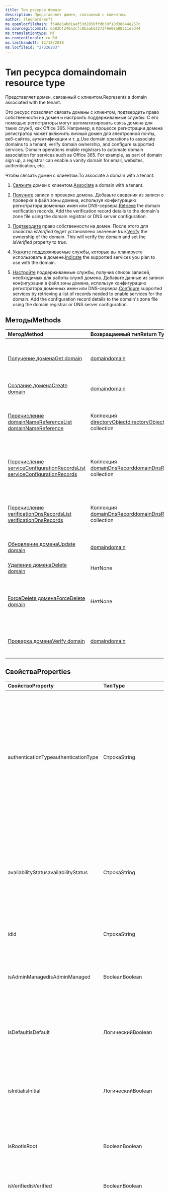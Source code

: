 ```yaml
---
title: Тип ресурса domain
description: Представляет домен, связанный с клиентом.
author: lleonard-msft
ms.openlocfilehash: f548e54bd1aaf53d2850ffdb30f18d38644e257c
ms.sourcegitcommit: 6a82bf240a3cfc0baabd227349e08a08311e3d44
ms.translationtype: MT
ms.contentlocale: ru-RU
ms.lasthandoff: 12/18/2018
ms.locfileid: "27326203"
---
```

# <a name="domain-resource-type"></a><span data-ttu-id="1dec0-103">Тип ресурса domain</span><span class="sxs-lookup"><span data-stu-id="1dec0-103">domain resource type</span></span>

<span data-ttu-id="1dec0-104">Представляет домен, связанный с клиентом.</span><span class="sxs-lookup"><span data-stu-id="1dec0-104">Represents a domain associated with the tenant.</span></span>

<span data-ttu-id="1dec0-p101">Это ресурс позволяет связать домены с клиентом, подтвердить право собственности на домен и настроить поддерживаемые службы.  С его помощью регистраторы могут автоматизировать связь домена для таких служб, как Office 365. Например, в процессе регистрации домена регистратор может включить личный домен для электронной почты, веб-сайтов, аутентификации и т. д.</span><span class="sxs-lookup"><span data-stu-id="1dec0-p101">Use domain operations to associate domains to a tenant, verify domain ownership, and configure supported services.  Domain operations enable registrars to automate domain association for services such as Office 365. For example, as part of domain sign up, a registrar can enable a vanity domain for email, websites, authentication, etc.</span></span>

<span data-ttu-id="1dec0-108">Чтобы связать домен с клиентом:</span><span class="sxs-lookup"><span data-stu-id="1dec0-108">To associate a domain with a tenant:</span></span>

1. <span data-ttu-id="1dec0-109">[Свяжите](../api/domain-post-domains.md) домен с клиентом.</span><span class="sxs-lookup"><span data-stu-id="1dec0-109">[Associate](../api/domain-post-domains.md) a domain with a tenant.</span></span>

2. <span data-ttu-id="1dec0-p102">[Получите](../api/domain-list-verificationdnsrecords.md) записи о проверке домена. Добавьте сведения из записи о проверке в файл зоны домена, используя конфигурацию регистратора доменных имен или DNS-сервера.</span><span class="sxs-lookup"><span data-stu-id="1dec0-p102">[Retrieve](../api/domain-list-verificationdnsrecords.md) the domain verification records. Add the verification record details to the domain's zone file using the domain registrar or DNS server configuration.</span></span>

3. <span data-ttu-id="1dec0-p103">[Подтвердите](../api/domain-verify.md) право собственности на домен. После этого для свойства *isVerified* будет установлено значение *true*.</span><span class="sxs-lookup"><span data-stu-id="1dec0-p103">[Verify](../api/domain-verify.md) the ownership of the domain. This will verify the domain and set the *isVerified* property to *true*.</span></span>

4. <span data-ttu-id="1dec0-114">[Укажите](../api/domain-update.md) поддерживаемые службы, которые вы планируете использовать в домене.</span><span class="sxs-lookup"><span data-stu-id="1dec0-114">[Indicate](../api/domain-update.md) the supported services you plan to use with the domain.</span></span>

5. <span data-ttu-id="1dec0-p104">[Настройте](../api/domain-list-serviceconfigurationrecords.md) поддерживаемые службы, получив список записей, необходимых для работы служб домена. Добавьте данные из записи конфигурации в файл зоны домена, используя конфигурацию регистратора доменных имен или DNS-сервера.</span><span class="sxs-lookup"><span data-stu-id="1dec0-p104">[Configure](../api/domain-list-serviceconfigurationrecords.md) supported services by retrieving a list of records needed to enable services for the domain. Add the configuration record details to the domain's zone file using the domain registrar or DNS server configuration.</span></span>

## <a name="methods"></a><span data-ttu-id="1dec0-117">Методы</span><span class="sxs-lookup"><span data-stu-id="1dec0-117">Methods</span></span>

| <span data-ttu-id="1dec0-118">Метод</span><span class="sxs-lookup"><span data-stu-id="1dec0-118">Method</span></span>   | <span data-ttu-id="1dec0-119">Возвращаемый тип</span><span class="sxs-lookup"><span data-stu-id="1dec0-119">Return Type</span></span> |<span data-ttu-id="1dec0-120">Описание</span><span class="sxs-lookup"><span data-stu-id="1dec0-120">Description</span></span>|
|:---------------|:--------|:----------|
|[<span data-ttu-id="1dec0-121">Получение домена</span><span class="sxs-lookup"><span data-stu-id="1dec0-121">Get domain</span></span>](../api/domain-get.md) | [<span data-ttu-id="1dec0-122">domain</span><span class="sxs-lookup"><span data-stu-id="1dec0-122">domain</span></span>](domain.md) | <span data-ttu-id="1dec0-123">Чтение свойств и отношений объекта domain.</span><span class="sxs-lookup"><span data-stu-id="1dec0-123">Read properties and relationships of a domain object.</span></span>|
|[<span data-ttu-id="1dec0-124">Создание домена</span><span class="sxs-lookup"><span data-stu-id="1dec0-124">Create domain</span></span>](../api/domain-post-domains.md) | [<span data-ttu-id="1dec0-125">domain</span><span class="sxs-lookup"><span data-stu-id="1dec0-125">domain</span></span>](domain.md) | <span data-ttu-id="1dec0-126">Добавление домена в клиент.</span><span class="sxs-lookup"><span data-stu-id="1dec0-126">Adds a domain to the tenant.</span></span> |
|[<span data-ttu-id="1dec0-127">Перечисление domainNameReference</span><span class="sxs-lookup"><span data-stu-id="1dec0-127">List domainNameReference</span></span>](../api/domain-list-domainnamereferences.md) |<span data-ttu-id="1dec0-128">Коллекция [directoryObject](directoryobject.md)</span><span class="sxs-lookup"><span data-stu-id="1dec0-128">[directoryObject](directoryobject.md) collection</span></span>| <span data-ttu-id="1dec0-129">Получение списка объектов каталога со ссылкой на домен.</span><span class="sxs-lookup"><span data-stu-id="1dec0-129">Retrieve a list of directory objects with a reference to the domain.</span></span>|
|[<span data-ttu-id="1dec0-130">Перечисление serviceConfigurationRecords</span><span class="sxs-lookup"><span data-stu-id="1dec0-130">List serviceConfigurationRecords</span></span>](../api/domain-list-serviceconfigurationrecords.md) |<span data-ttu-id="1dec0-131">Коллекция [domainDnsRecord](domaindnsrecord.md)</span><span class="sxs-lookup"><span data-stu-id="1dec0-131">[domainDnsRecord](domaindnsrecord.md) collection</span></span>|  <span data-ttu-id="1dec0-132">Получение списка записей DNS домена для настройки домена.</span><span class="sxs-lookup"><span data-stu-id="1dec0-132">Retrieve a list of domain DNS records for domain configuration.</span></span>|
|[<span data-ttu-id="1dec0-133">Перечисление verificationDnsRecords</span><span class="sxs-lookup"><span data-stu-id="1dec0-133">List verificationDnsRecords</span></span>](../api/domain-list-verificationdnsrecords.md) |<span data-ttu-id="1dec0-134">Коллекция [domainDnsRecord](domaindnsrecord.md)</span><span class="sxs-lookup"><span data-stu-id="1dec0-134">[domainDnsRecord](domaindnsrecord.md) collection</span></span>|  <span data-ttu-id="1dec0-135">Получение списка записей DNS домена для проверки домена.</span><span class="sxs-lookup"><span data-stu-id="1dec0-135">Retrieve a list of domain DNS records for domain verification.</span></span>|
|[<span data-ttu-id="1dec0-136">Обновление домена</span><span class="sxs-lookup"><span data-stu-id="1dec0-136">Update domain</span></span>](../api/domain-update.md) | [<span data-ttu-id="1dec0-137">domain</span><span class="sxs-lookup"><span data-stu-id="1dec0-137">domain</span></span>](domain.md) |<span data-ttu-id="1dec0-138">Обновление домена.</span><span class="sxs-lookup"><span data-stu-id="1dec0-138">Updates a domain.</span></span>|
|[<span data-ttu-id="1dec0-139">Удаление домена</span><span class="sxs-lookup"><span data-stu-id="1dec0-139">Delete domain</span></span>](../api/domain-delete.md) | <span data-ttu-id="1dec0-140">Нет</span><span class="sxs-lookup"><span data-stu-id="1dec0-140">None</span></span> |<span data-ttu-id="1dec0-141">Удаление домена.</span><span class="sxs-lookup"><span data-stu-id="1dec0-141">Deletes a domain.</span></span>|
|[<span data-ttu-id="1dec0-142">ForceDelete домена</span><span class="sxs-lookup"><span data-stu-id="1dec0-142">ForceDelete domain</span></span>](../api/domain-forcedelete.md)|<span data-ttu-id="1dec0-143">Нет</span><span class="sxs-lookup"><span data-stu-id="1dec0-143">None</span></span>|<span data-ttu-id="1dec0-144">Удаление домена, с помощью асинхронной операции.</span><span class="sxs-lookup"><span data-stu-id="1dec0-144">Deletes a domain using an asynchronous operation.</span></span>|
|[<span data-ttu-id="1dec0-145">Проверка домена</span><span class="sxs-lookup"><span data-stu-id="1dec0-145">Verify domain</span></span>](../api/domain-verify.md)|[<span data-ttu-id="1dec0-146">domain</span><span class="sxs-lookup"><span data-stu-id="1dec0-146">domain</span></span>](domain.md)|<span data-ttu-id="1dec0-147">Проверка права собственности на домен.</span><span class="sxs-lookup"><span data-stu-id="1dec0-147">Validates the ownership of the domain.</span></span>|

## <a name="properties"></a><span data-ttu-id="1dec0-148">Свойства</span><span class="sxs-lookup"><span data-stu-id="1dec0-148">Properties</span></span>

| <span data-ttu-id="1dec0-149">Свойство</span><span class="sxs-lookup"><span data-stu-id="1dec0-149">Property</span></span>   | <span data-ttu-id="1dec0-150">Тип</span><span class="sxs-lookup"><span data-stu-id="1dec0-150">Type</span></span> | <span data-ttu-id="1dec0-151">Описание</span><span class="sxs-lookup"><span data-stu-id="1dec0-151">Description</span></span> |
|:---------------|:--------|:----------|
|<span data-ttu-id="1dec0-152">authenticationType</span><span class="sxs-lookup"><span data-stu-id="1dec0-152">authenticationType</span></span>|<span data-ttu-id="1dec0-153">Строка</span><span class="sxs-lookup"><span data-stu-id="1dec0-153">String</span></span>| <span data-ttu-id="1dec0-p105">Указывает тип аутентификации, настроенный для домена. Возможные значения: *Managed* и *Federated*.</span><span class="sxs-lookup"><span data-stu-id="1dec0-p105">Indicates the configured authentication type for the domain. The value is either *Managed* or *Federated*.</span></span><br> <span data-ttu-id="1dec0-156">*Managed* означает управляемый домен, аутентификацию пользователей в котором выполняет Azure AD.</span><span class="sxs-lookup"><span data-stu-id="1dec0-156">*Managed* indicates a cloud managed domain where Azure AD performs user authentication.</span></span><br><span data-ttu-id="1dec0-p106">*Federated* означает, что аутентификацию выполняет поставщик удостоверений, например локальная служба Active Directory клиента, через службы федерации Active Directory (AD FS). Не допускает значение null.</span><span class="sxs-lookup"><span data-stu-id="1dec0-p106">*Federated* indicates authentication is federated with an identity provider such as the tenant's on-premises Active Directory via Active Directory Federation Services. Not nullable</span></span> |
|<span data-ttu-id="1dec0-159">availabilityStatus</span><span class="sxs-lookup"><span data-stu-id="1dec0-159">availabilityStatus</span></span>|<span data-ttu-id="1dec0-160">Строка</span><span class="sxs-lookup"><span data-stu-id="1dec0-160">String</span></span>| <span data-ttu-id="1dec0-p107">Это свойство всегда имеет значение null, когда не используется действие [verify](../api/domain-verify.md). Когда используется действие [verify](../api/domain-verify.md), в ответе возвращается объект **domain**. Свойство **availabilityStatus** объекта **domain** в ответе — либо *AvailableImmediately*, либо *EmailVerifiedDomainTakeoverScheduled*.</span><span class="sxs-lookup"><span data-stu-id="1dec0-p107">This property is always null except when the [verify](../api/domain-verify.md) action is used. When the [verify](../api/domain-verify.md) action is used, a **domain** entity is returned in the response. The **availabilityStatus** property of the **domain** entity in the response is either *AvailableImmediately* or *EmailVerifiedDomainTakeoverScheduled*.</span></span>|
|<span data-ttu-id="1dec0-164">id</span><span class="sxs-lookup"><span data-stu-id="1dec0-164">id</span></span>|<span data-ttu-id="1dec0-165">Строка</span><span class="sxs-lookup"><span data-stu-id="1dec0-165">String</span></span>| <span data-ttu-id="1dec0-p108">Полное имя домена. Ключ, неизменяемое, не допускает значение null, уникальное.</span><span class="sxs-lookup"><span data-stu-id="1dec0-p108">The fully qualified name of the domain. Key, immutable, not nullable, unique</span></span> |
|<span data-ttu-id="1dec0-168">isAdminManaged</span><span class="sxs-lookup"><span data-stu-id="1dec0-168">isAdminManaged</span></span>|<span data-ttu-id="1dec0-169">Boolean</span><span class="sxs-lookup"><span data-stu-id="1dec0-169">Boolean</span></span>| <span data-ttu-id="1dec0-p109">Свойство имеет значение false, если управление записью DNS домена делегировано в Office 365. В противном случае возвращается значение true. Не допускает значение null.</span><span class="sxs-lookup"><span data-stu-id="1dec0-p109">The value of the property is false if the DNS record management of the domain has been delegated to Office 365. Otherwise, the value is true. Not nullable</span></span> |
|<span data-ttu-id="1dec0-173">isDefault</span><span class="sxs-lookup"><span data-stu-id="1dec0-173">isDefault</span></span>|<span data-ttu-id="1dec0-174">Логический</span><span class="sxs-lookup"><span data-stu-id="1dec0-174">Boolean</span></span>| <span data-ttu-id="1dec0-p110">Значение true, если это домен по умолчанию, который используется для создания пользователя. У компании может быть только один домен по умолчанию. Не допускает значение null.</span><span class="sxs-lookup"><span data-stu-id="1dec0-p110">True if this is the default domain that is used for user creation. There is only one default domain per company. Not nullable</span></span> |
|<span data-ttu-id="1dec0-178">isInitial</span><span class="sxs-lookup"><span data-stu-id="1dec0-178">isInitial</span></span>|<span data-ttu-id="1dec0-179">Логический</span><span class="sxs-lookup"><span data-stu-id="1dec0-179">Boolean</span></span>| <span data-ttu-id="1dec0-p111">Значение true, если это исходный домен, созданный веб-службами Майкрософт (companyname.onmicrosoft.com). У компании может быть только один исходный домен. Не допускает значение null.</span><span class="sxs-lookup"><span data-stu-id="1dec0-p111">True if this is the initial domain created by Microsoft Online Services (companyname.onmicrosoft.com). There is only one initial domain per company. Not nullable</span></span> |
|<span data-ttu-id="1dec0-183">isRoot</span><span class="sxs-lookup"><span data-stu-id="1dec0-183">isRoot</span></span>|<span data-ttu-id="1dec0-184">Boolean</span><span class="sxs-lookup"><span data-stu-id="1dec0-184">Boolean</span></span>| <span data-ttu-id="1dec0-p112">Значение true, если это проверенный корневой домен. Значение false, если домен является поддоменом или не проверен. Не допускает значение null.</span><span class="sxs-lookup"><span data-stu-id="1dec0-p112">True if the domain is a verified root domain. Otherwise, false if the domain is a subdomain or unverified. Not nullable</span></span> |
|<span data-ttu-id="1dec0-188">isVerified</span><span class="sxs-lookup"><span data-stu-id="1dec0-188">isVerified</span></span>|<span data-ttu-id="1dec0-189">Boolean</span><span class="sxs-lookup"><span data-stu-id="1dec0-189">Boolean</span></span>| <span data-ttu-id="1dec0-p113">Значение true, если право собственности на домен подтверждено. Не допускает значение null.</span><span class="sxs-lookup"><span data-stu-id="1dec0-p113">True if the domain has completed domain ownership verification. Not nullable</span></span> |
|<span data-ttu-id="1dec0-192">supportedServices</span><span class="sxs-lookup"><span data-stu-id="1dec0-192">supportedServices</span></span>|<span data-ttu-id="1dec0-193">Коллекция String</span><span class="sxs-lookup"><span data-stu-id="1dec0-193">String collection</span></span>| <span data-ttu-id="1dec0-194">Возможности, назначенные домену.</span><span class="sxs-lookup"><span data-stu-id="1dec0-194">The capabilities assigned to the domain.</span></span><br><br><span data-ttu-id="1dec0-195">Могут включать ноль, одно или несколько из следующих значений: *Email*, *Sharepoint*, *EmailInternalRelayOnly*, *OfficeCommunicationsOnline*, *SharePointDefaultDomain*, *FullRedelegation*, *SharePointPublic*, *OrgIdAuthentication*, *Yammer*, *Intune*.</span><span class="sxs-lookup"><span data-stu-id="1dec0-195">Can include 0, 1 or more of following values: *Email*, *Sharepoint*, *EmailInternalRelayOnly*, *OfficeCommunicationsOnline*, *SharePointDefaultDomain*, *FullRedelegation*, *SharePointPublic*, *OrgIdAuthentication*, *Yammer*, *Intune*</span></span><br><br> <span data-ttu-id="1dec0-196">Значения, которые можно добавлять и удалять с помощью API Graph: *Email*, *OfficeCommunicationsOnline*, *Yammer*.</span><span class="sxs-lookup"><span data-stu-id="1dec0-196">The values which you can add/remove using Graph API include: *Email*, *OfficeCommunicationsOnline*, *Yammer*</span></span><br><span data-ttu-id="1dec0-197">Не допускает значение null.</span><span class="sxs-lookup"><span data-stu-id="1dec0-197">Not nullable</span></span>|
|<span data-ttu-id="1dec0-198">state</span><span class="sxs-lookup"><span data-stu-id="1dec0-198">state</span></span>|[<span data-ttu-id="1dec0-199">domainState</span><span class="sxs-lookup"><span data-stu-id="1dec0-199">domainState</span></span>](domainstate.md)| <span data-ttu-id="1dec0-200">Состояние асинхронных операций, запланированных для домена.</span><span class="sxs-lookup"><span data-stu-id="1dec0-200">Status of asynchronous operations scheduled for the domain.</span></span> |

## <a name="relationships"></a><span data-ttu-id="1dec0-201">Связи</span><span class="sxs-lookup"><span data-stu-id="1dec0-201">Relationships</span></span>

<span data-ttu-id="1dec0-p114">Отношения между доменом и другими объектами в каталоге, такими как записи проверки и записи конфигурации служб, предоставляются через свойства навигации. Сведения о таких отношениях можно прочесть, указав соответствующие свойства навигации в запросах.</span><span class="sxs-lookup"><span data-stu-id="1dec0-p114">Relationships between a domain and other objects in the directory such as its verification records and service configuration records are exposed through navigation properties. You can read these relationships by targeting these navigation properties in your requests.</span></span>

| <span data-ttu-id="1dec0-204">Связь</span><span class="sxs-lookup"><span data-stu-id="1dec0-204">Relationship</span></span> | <span data-ttu-id="1dec0-205">Тип</span><span class="sxs-lookup"><span data-stu-id="1dec0-205">Type</span></span> |<span data-ttu-id="1dec0-206">Описание</span><span class="sxs-lookup"><span data-stu-id="1dec0-206">Description</span></span>|
|:---------------|:--------|:----------|
|<span data-ttu-id="1dec0-207">domainNameReferences</span><span class="sxs-lookup"><span data-stu-id="1dec0-207">domainNameReferences</span></span>|<span data-ttu-id="1dec0-208">Коллекция [directoryObject](directoryobject.md)</span><span class="sxs-lookup"><span data-stu-id="1dec0-208">[directoryObject](directoryobject.md) collection</span></span>| <span data-ttu-id="1dec0-209">Только для чтения, допускает значение null.</span><span class="sxs-lookup"><span data-stu-id="1dec0-209">Read-only, Nullable</span></span>|
|<span data-ttu-id="1dec0-210">serviceConfigurationRecords</span><span class="sxs-lookup"><span data-stu-id="1dec0-210">serviceConfigurationRecords</span></span>|<span data-ttu-id="1dec0-211">Коллекция [domainDnsRecord](domaindnsrecord.md)</span><span class="sxs-lookup"><span data-stu-id="1dec0-211">[domainDnsRecord](domaindnsrecord.md) collection</span></span>| <span data-ttu-id="1dec0-212">DNS-записи, которые клиент добавляет в файл зоны DNS домена, чтобы использовать домен с Microsoft Online Services.</span><span class="sxs-lookup"><span data-stu-id="1dec0-212">DNS records the customer adds to the DNS zone file of the domain before the domain can be used by Microsoft Online services.</span></span><br><span data-ttu-id="1dec0-213">Только для чтения, допускает значение null.</span><span class="sxs-lookup"><span data-stu-id="1dec0-213">Read-only, Nullable</span></span> |
|<span data-ttu-id="1dec0-214">verificationDnsRecords</span><span class="sxs-lookup"><span data-stu-id="1dec0-214">verificationDnsRecords</span></span>|<span data-ttu-id="1dec0-215">Коллекция [domainDnsRecord](domaindnsrecord.md)</span><span class="sxs-lookup"><span data-stu-id="1dec0-215">[domainDnsRecord](domaindnsrecord.md) collection</span></span>| <span data-ttu-id="1dec0-216">DNS-записи, которые клиент добавляет в файл зоны DNS домена, чтобы подтвердить право собственности на домен в Azure AD.</span><span class="sxs-lookup"><span data-stu-id="1dec0-216">DNS records that the customer adds to the DNS zone file of the domain before the customer can complete domain ownership verification with Azure AD.</span></span><br><span data-ttu-id="1dec0-217">Только для чтения, допускает значение null.</span><span class="sxs-lookup"><span data-stu-id="1dec0-217">Read-only, Nullable</span></span>|

## <a name="json-representation"></a><span data-ttu-id="1dec0-218">Представление в формате JSON</span><span class="sxs-lookup"><span data-stu-id="1dec0-218">JSON representation</span></span>
<span data-ttu-id="1dec0-219">Ниже представлено описание ресурса в формате JSON.</span><span class="sxs-lookup"><span data-stu-id="1dec0-219">Here is a JSON representation of the resource.</span></span>

<!--{
  "blockType": "resource",
  "optionalProperties": [],
  "keyProperty": "id",
  "baseType": "microsoft.graph.entity",
  "@odata.type": "microsoft.graph.domain"
}-->

```json
{
  "authenticationType": "String",
  "availabilityStatus": "String",
  "id": "String (identifier)",
  "isAdminManaged": true,
  "isDefault": true,
  "isInitial": true,
  "isRoot": true,
  "isVerified": true,
  "state": {"@odata.type": "microsoft.graph.domainState"},
  "supportedServices": ["String"]
}

```

<!-- uuid: 8fcb5dbc-d5aa-4681-8e31-b001d5168d79
2015-10-25 14:57:30 UTC -->
<!-- {
  "type": "#page.annotation",
  "description": "domain resource",
  "keywords": "",
  "section": "documentation",
  "tocPath": ""
}-->